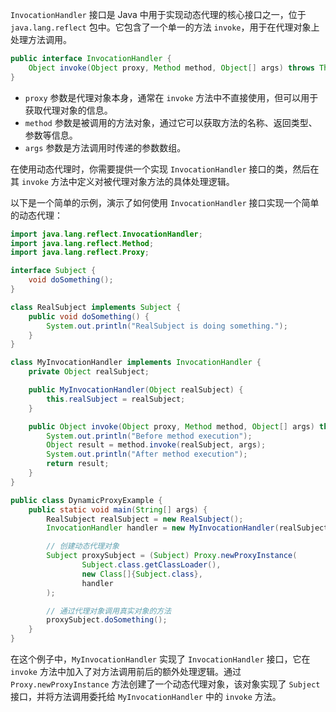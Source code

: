 `InvocationHandler` 接口是 Java 中用于实现动态代理的核心接口之一，位于 `java.lang.reflect` 包中。它包含了一个单一的方法 `invoke`，用于在代理对象上处理方法调用。

```java
public interface InvocationHandler {
    Object invoke(Object proxy, Method method, Object[] args) throws Throwable;
}
```

- `proxy` 参数是代理对象本身，通常在 `invoke` 方法中不直接使用，但可以用于获取代理对象的信息。
- `method` 参数是被调用的方法对象，通过它可以获取方法的名称、返回类型、参数等信息。
- `args` 参数是方法调用时传递的参数数组。

在使用动态代理时，你需要提供一个实现 `InvocationHandler` 接口的类，然后在其 `invoke` 方法中定义对被代理对象方法的具体处理逻辑。

以下是一个简单的示例，演示了如何使用 `InvocationHandler` 接口实现一个简单的动态代理：

```java
import java.lang.reflect.InvocationHandler;
import java.lang.reflect.Method;
import java.lang.reflect.Proxy;

interface Subject {
    void doSomething();
}

class RealSubject implements Subject {
    public void doSomething() {
        System.out.println("RealSubject is doing something.");
    }
}

class MyInvocationHandler implements InvocationHandler {
    private Object realSubject;

    public MyInvocationHandler(Object realSubject) {
        this.realSubject = realSubject;
    }

    public Object invoke(Object proxy, Method method, Object[] args) throws Throwable {
        System.out.println("Before method execution");
        Object result = method.invoke(realSubject, args);
        System.out.println("After method execution");
        return result;
    }
}

public class DynamicProxyExample {
    public static void main(String[] args) {
        RealSubject realSubject = new RealSubject();
        InvocationHandler handler = new MyInvocationHandler(realSubject);

        // 创建动态代理对象
        Subject proxySubject = (Subject) Proxy.newProxyInstance(
                Subject.class.getClassLoader(),
                new Class[]{Subject.class},
                handler
        );

        // 通过代理对象调用真实对象的方法
        proxySubject.doSomething();
    }
}
```

在这个例子中，`MyInvocationHandler` 实现了 `InvocationHandler` 接口，它在 `invoke` 方法中加入了对方法调用前后的额外处理逻辑。通过 `Proxy.newProxyInstance` 方法创建了一个动态代理对象，该对象实现了 `Subject` 接口，并将方法调用委托给 `MyInvocationHandler` 中的 `invoke` 方法。